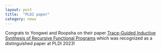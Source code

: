 ```yaml
---
layout: post
title:  "PLDI paper"
category: news
---
```


Congrats to Yongwei and Roopsha on their paper [Trace-Guided Inductive Synthesis of Recursive Functional Programs](https://dl.acm.org/doi/10.1145/3591255?cid=99660777676) which was recognized as a distinguished paper at PLDI 2023!
